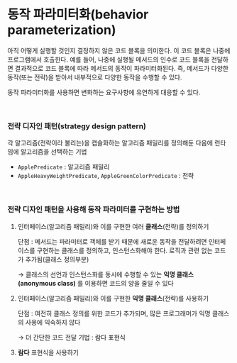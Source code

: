 # 동작 파라미터화(behavior parameterization)

아직 어떻게 실행할 것인지 결정하지 않은 코드 블록을 의미한다. 이 코드 블록은 나중에 프로그램에서 호출한다. 예를 들어, 나중에 실행될 메서드의 인수로 코드 블록을 전달하면 결과적으로 코드 블록에 따라 메서드의 동작이 파라미터화된다. 즉, 메서드가 다양한 동작(또는 전략)을 받아서 내부적으로 다양한 동작을 수행할 수 있다.

동작 파라미터화를 사용하면 변화하는 요구사항에 유연하게 대응할 수 있다.

<br/>

### 전략 디자인 패턴(strategy design pattern)

각 알고리즘(전략이라 불리는)을 캡슐화하는 알고리즘 패밀리를 정의해둔 다음에 런타임에 알고리즘을 선택하는 기법

- `ApplePredicate` : 알고리즘 패밀리
- `AppleHeavyWeightPredicate`, `AppleGreenColorPredicate` : 전략

<br/>

### 전략 디자인 패턴을 사용해 동작 파라미터를 구현하는 방법

1. 인터페이스(알고리즘 패밀리)와 이를 구현한 여러 **클래스**(전략)를 정의하기
   
   단점 : 메서드는 파라미터로 객체를 받기 때문에 새로운 동작을 전달하려면 인터페이스를 구현하는 클래스를 정의하고, 인스턴스화해야 한다. 로직과 관련 없는 코드가 추가됨(클래스 정의부분)
   
   → 클래스의 선언과 인스턴스화를 동시에 수행할 수 있는 **익명 클래스(anonymous class)** 를 이용하면 코드의 양을 줄일 수 있다

2. 인터페이스(알고리즘 패밀리)와 이를 구현한 **익명 클래스**(전략)를 사용하기
   
   단점 : 여전히 클래스 정의를 위한 코드가 추가되며, 많은 프로그래머가 익명 클래스의 사용에 익숙하지 않다
   
   → 더 간단한 코드 전달 기법 : 람다 표현식

3. **람다** 표현식을 사용하기